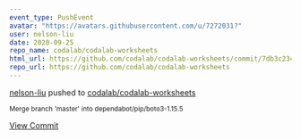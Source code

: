 ```yaml
---
event_type: PushEvent
avatar: "https://avatars.githubusercontent.com/u/7272031?"
user: nelson-liu
date: 2020-09-25
repo_name: codalab/codalab-worksheets
html_url: https://github.com/codalab/codalab-worksheets/commit/7db3c2347e88a6c56245ca7dd00cc9d3ba1723ac
repo_url: https://github.com/codalab/codalab-worksheets
---
```


<a href='https://github.com/nelson-liu' target='_blank'>nelson-liu</a> pushed to <a href='https://github.com/codalab/codalab-worksheets' target='_blank'>codalab/codalab-worksheets</a>

<small>Merge branch 'master' into dependabot/pip/boto3-1.15.5</small>

<a href='https://github.com/codalab/codalab-worksheets/commit/7db3c2347e88a6c56245ca7dd00cc9d3ba1723ac' target='_blank'>View Commit</a>